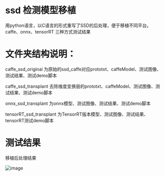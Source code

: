 # ssd 检测模型移植

用python语言，以C语言的形式重写了SSD的后处理，便于移植不同平台。caffe、onnx、tensorRT 三种方式测试结果

# 文件夹结构说明：
 caffe_ssd_original       为原始的ssd_caffe对应prototxt、caffeModel、测试图像、测试结果、测试demo脚本
 
 caffe_ssd_transplant      去除维度变换层的prototxt、caffeModel、测试图像、测试结果、测试demo脚本
 
 onnx_ssd_transplant      为onnx模型、测试图像、测试结果、测试demo脚本
 
 tensorRT_ssd_transplant  为TensorRT版本模型、测试图像、测试结果、tensorRT测试demo脚本
  

# 测试结果
移植后处理结果

![image](https://github.com/cqu20160901/ssd_caffe_onnx/blob/master/caffe_ssd_transplant/test_result.jpg)
